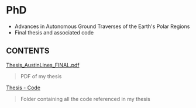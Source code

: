 # PhD
- Advances in Autonomous Ground Traverses of the Earth's Polar Regions
- Final thesis and associated code


## CONTENTS
[Thesis_AustinLines_FINAL.pdf](./Thesis_AustinLines_FINAL.pdf)
> PDF of my thesis

[Thesis - Code](https://github.com/austinlines/PhD/tree/main/Thesis%20-%20Code)
> Folder containing all the code referenced in my thesis
